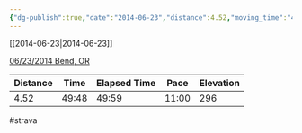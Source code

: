 ```yaml
---
{"dg-publish":true,"date":"2014-06-23","distance":4.52,"moving_time":"49:48","elapsed_time":"49:59","pace":"11:00","total_elevation_gain":296,"url":"https://www.strava.com/activities/168214560","permalink":"/01-personal/strava/2014-06-23-06-23-2014-bend-or/","dgPassFrontmatter":true}
---
```



[[2014-06-23\|2014-06-23]]

[06/23/2014 Bend, OR](https://www.strava.com/activities/168214560)

| Distance | Time  | Elapsed Time | Pace  | Elevation |
| -------- | ----- | ------------ | ----- | --------- |
| 4.52     | 49:48 | 49:59        | 11:00 | 296       |




#strava

